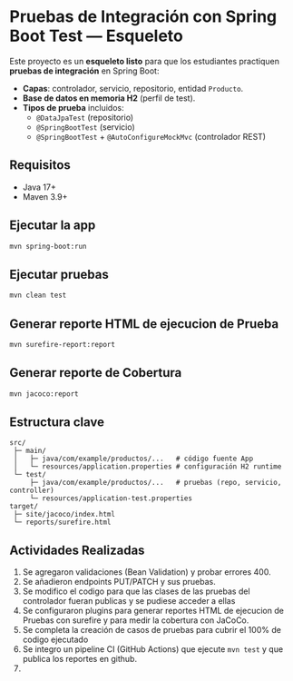 # Pruebas de Integración con Spring Boot Test — Esqueleto

Este proyecto es un **esqueleto listo** para que los estudiantes practiquen **pruebas de integración** en Spring Boot:
- **Capas**: controlador, servicio, repositorio, entidad `Producto`.
- **Base de datos en memoria H2** (perfil de test).
- **Tipos de prueba** incluidos:
  - `@DataJpaTest` (repositorio)
  - `@SpringBootTest` (servicio)
  - `@SpringBootTest` + `@AutoConfigureMockMvc` (controlador REST)

## Requisitos
- Java 17+
- Maven 3.9+

## Ejecutar la app
```bash
mvn spring-boot:run
```

## Ejecutar pruebas
```bash
mvn clean test
```

## Generar reporte HTML de ejecucion de Prueba 
```bash
mvn surefire-report:report
```

## Generar reporte de Cobertura
```bash
mvn jacoco:report
```

## Estructura clave
```
src/
 ├─ main/
 │   ├─ java/com/example/productos/...   # código fuente App
 │   └─ resources/application.properties # configuración H2 runtime
 └─ test/
     ├─ java/com/example/productos/...   # pruebas (repo, servicio, controller)
     └─ resources/application-test.properties
target/
 ├─ site/jacoco/index.html
 └─ reports/surefire.html
```

## Actividades Realizadas
1. Se agregaron validaciones (Bean Validation) y probar errores 400.
2. Se añadieron endpoints PUT/PATCH y sus pruebas.
3. Se modifico el codigo para que las clases de las pruebas del controlador fueran publicas y se pudiese acceder a ellas
4. Se configuraron plugins para generar reportes HTML de ejecucion de Pruebas con surefire y para medir la cobertura con JaCoCo.
5. Se completa la creación de casos de pruebas para cubrir el 100% de codigo ejecutado
5. Se integro un pipeline CI (GitHub Actions) que ejecute `mvn test` y que publica los reportes en github.
6. 
